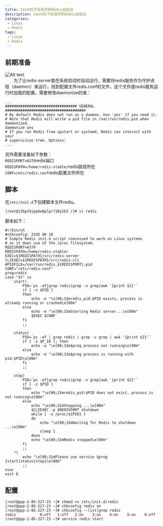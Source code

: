 ```yaml
---
title: CentOS下实现开机Redis自启动
description: CentOS下实现开机Redis自启动
categories:
 - Linux
 - Redis
tags:
 - Linux
 - Redis
---  
```

## 前期准备 
![Alt text](http://p92ijvt1x.bkt.clouddn.com/redis_boot.png "Redis Info")  
&emsp;&emsp;为了让redis-server能在系统启动时自动运行，需要将redis服务作为守护进程（daemon）来运行，找到配置文件redis.conf的文件，这个文件是redis服务运行时加载的配置，需要修改daemonize的值：  
```shell  
...
################################# GENERAL #####################################
# By default Redis does not run as a daemon. Use 'yes' if you need it.
# Note that Redis will write a pid file in /var/run/redis.pid when daemonized.
daemonize yes
# If you run Redis from upstart or systemd, Redis can interact with your
# supervision tree. Options:  
...
```  
另外需要准备如下参数：  
```REDISPORT=6379```redis端口  
```REDISPATH=/home/redis-stable/```redis路径所在  
```CONF=/etc/redis.conf```redis配置文件所在  
## 脚本  
在```/etc/init.d```下创建脚本文件redis。  
```shell  
[root@iZbp19jppbw8plpr718y1bZ /]# vi redis  
```  
脚本如下：
```shell  
#!/bin/sh    
#chkconfig: 2345 90 10    
# Simple Redis init.d script conceived to work on Linux systems    
# as it does use of the /proc filesystem.    
REDISPORT=6379    
REDISPATH=/home/redis-stable/  
EXEC=${REDISPATH}/src/redis-server    
CLIEXEC=${REDISPATH}/src/redis-cli    
#PIDFILE=/var/run/redis_${REDISPORT}.pid    
CONF="/etc/redis.conf"  
prog=redis
case "$1" in    
    start)  
        PID=`ps -ef|grep redis|grep -v grep|awk '{print $2}'`  
        if [ -n $PID ]    
        then    
            echo -e "\e[00;31mredis_pid:$PID exists, process is already running or crashed\e[00m"    
        else    
            echo -e "\e[00;32mStarting Redis server...\e[00m"    
            $EXEC $CONF    
        fi    
        ;;  

    status)  
        PID=`ps -ef | grep redis | grep -v grep | awk '{print $2}'`  
        if [ -z $P_ID ]; then
            echo -e "\e[00;31m$prog process not running\e[00m"
        else
            echo -e "\e[00;32m$prog process is running with pid:$PID\e[00m"
        fi
        ;; 

    stop)  
        PID=`ps -ef|grep redis|grep -v grep|awk '{print $2}'`  
        if [ -z $PID ]  
        then  
            echo "\e[00;31mredis_pid:$PID does not exist, process is not running\e[00m"    
        else     
            echo "\e[00;32mStopping ...\e[00m"    
            $CLIEXEC -p $REDISPORT shutdown    
            while [ -x /proc/${PID} ]    
            do    
                echo "\e[00;32mWaiting for Redis to shutdown ...\e[00m"    
                sleep 1    
            done    
            echo "\e[00;32mRedis stopped\e[00m"    
        fi    
        ;;    
    *)    
        echo "\e[00;31mPlease use service $prog {start|status|stop}\e[00m"    
        ;;    
esac
exit 0  
```  
## 配置  
```shell  
[root@ppp-2-85-227-23 ~]# chmod +x /etc/init.d/redis  
[root@ppp-2-85-227-23 ~]# chkconfig redis on  
[root@ppp-2-85-227-23 ~]# chkconfig --list|grep redis  
redis           0:off   1:off   2:on    3:on    4:on    5:on    6:off  
[root@ppp-2-85-227-23 ~]# service redis start  
```  

